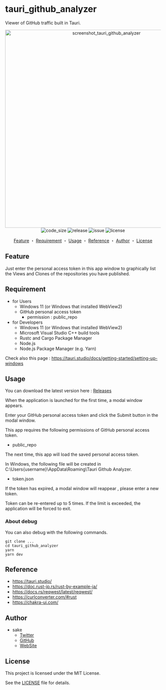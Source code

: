 # tauri_github_analyzer

Viewer of GitHub traffic built in Tauri.

<div align="center">
<img width="640" alt="screenshot_tauri_github_analyzer" src="https://user-images.githubusercontent.com/60056078/165714721-6f1b1003-8d88-4979-87f0-075260459f98.png">
</div>
  
<div align="center">
<img src="https://img.shields.io/github/languages/code-size/sakelog/tauri_github_analyzer" alt="code_size" >
<img src="https://img.shields.io/github/v/release/sakelog/tauri_github_analyzer" alt="release">
<img src="https://img.shields.io/github/issues/sakelog/tauri_github_analyzer" alt="issue">
<img src="https://img.shields.io/github/license/sakelog/tauri_github_analyzer" alt="license">
</div>

<div align="center">
  
  [Feature](#feature)
  ・
  [Requirement](#requirement)
  ・
  [Usage](#usage)
  ・
  [Reference](#reference)
  ・
  [Author](#author)
  ・
  [License](#license)
  
</div>

## Feature

Just enter the personal access token in this app window to graphically list the Views and Clones of the repositories you have published.

## Requirement

- for Users
  - Windows 11 (or Windows that installed WebView2)
  - GitHub personal access token
    - permission : public_repo
- for Developers
  - Windows 11 (or Windows that installed WebView2)
  - Microsoft Visual Studio C++ build tools
  - Rustc and Cargo Package Manager
  - Node.js
  - Node.js Package Manager (e.g. Yarn)

Check also this page : https://tauri.studio/docs/getting-started/setting-up-windows

## Usage

You can download the latest version here : [Releases](https://github.com/sakelog/tauri_github_analyzer/releases)

When the application is launched for the first time, a modal window appears.

Enter your GitHub personal access token and click the Submit button in the modal window.

This app requires the following permissions of GitHub personal access token.

- public_repo

The next time, this app will load the saved personal access token.

In Windows, the following file will be created in C:\Users\{username}\AppData\Roaming\Tauri Github Analyzer.

- token.json

If the token has expired, a modal window will reappear , please enter a new token.

Token can be re-entered up to 5 times. If the limit is exceeded, the application will be forced to exit.

### About debug

You can also debug with the following commands.

```shell
git clone ...
cd tauri_github_analyzer
yarn
yarn dev
```

## Reference

- https://tauri.studio/
- https://doc.rust-jp.rs/rust-by-example-ja/
- https://docs.rs/reqwest/latest/reqwest/
- https://curlconverter.com/#rust
- https://chakra-ui.com/

## Author

- sake
  - [Twitter](https://twitter.com/sake_engineer)
  - [GitHub](https://github.com/sakelog)
  - [WebSite](https://sakeengineer.com/)

## License

This project is licensed under the MIT License.

See the [LICENSE](/LICENSE) file for details.
